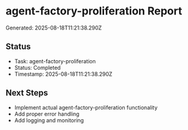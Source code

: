 # agent-factory-proliferation Report

Generated: 2025-08-18T11:21:38.290Z

## Status
- Task: agent-factory-proliferation
- Status: Completed
- Timestamp: 2025-08-18T11:21:38.290Z

## Next Steps
- Implement actual agent-factory-proliferation functionality
- Add proper error handling
- Add logging and monitoring
